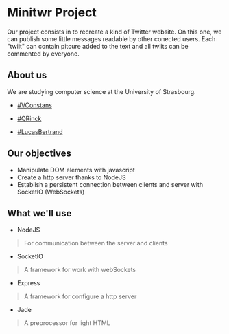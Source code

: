 # Minitwr Project

Our project consists in to recreate a kind of Twitter website. On this one, we can publish some little messages readable by other conected users. Each "twiit" can contain pitcure added to the text and all twiits can be commented by everyone.

## About us
We are studying computer science at the University of Strasbourg.

- [#VConstans](https://github.com/VConstans)

- [#QRinck](https://github.com/QRinck)

- [#LucasBertrand](https://github.com/LucasBertrand)

## Our objectives


* Manipulate DOM elements with javascript
* Create a http server thanks to NodeJS
* Establish a persistent connection between clients and server with SocketIO (WebSockets)


## What we'll use

* NodeJS
> For communication between the server and clients

* SocketIO
> A framework for work with webSockets

* Express
> A framework for configure a http server

* Jade
> A preprocessor for light HTML

